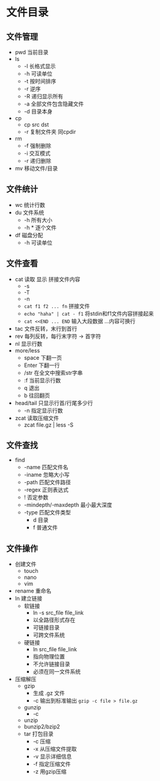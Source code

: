
# 文件目录

## 文件管理
* pwd   当前目录
* ls
  * -l  长格式显示
  * -h  可读单位
  * -t  按时间排序
  * -r  逆序
  * -R  递归显示所有
  * -a  全部文件包含隐藏文件
  * -d  目录本身
* cp
  * cp src dst
  * -r  复制文件夹 同cpdir
* rm
  * -f  强制删除
  * -i  交互模式
  * -r  递归删除
* mv    移动文件/目录

## 文件统计
* wc    统计行数
* du    文件系统
  * -h      所有大小
  * -h *    逐个文件
* df    磁盘分配
  * -h  可读单位

## 文件查看
* cat 读取 显示 拼接文件内容
  * -s
  * -T
  * -n
  * `cat f1 f2 ... fn` 拼接文件
  * `echo "haha" | cat - f1` 将stdin和f1文件内容拼接起来
  * `cat <<END ... END` 输入大段数据  ...内容可换行
* tac   文件反转，末行到首行
* rev   每列反转，每行末字符 -> 首字符
* nl    显示行数
* more/less
  * space   下翻一页
  * Enter   下翻一行
  * /str    在全文中搜索str字串
  * :f      当前显示行数
  * q       退出
  * b       往回翻页
* head/tail 只显示行首/行尾多少行
  * -n      指定显示行数
* zcat      读取压缩文件    
  * zcat file.gz | less -S

## 文件查找
* find
  * -name   匹配文件名
  * -iname  忽略大小写
  * -path   匹配文件路径
  * -regex  正则表达式
  * !       否定参数
  * -mindepth/-maxdepth 最小最大深度
  * -type   匹配文件类型
    * d     目录
    * f     普通文件


## 文件操作
* 创建文件
  * touch
  * nano
  * vim
* rename 重命名
* ln 建立链接
  * 软链接
    * ln -s src_file file_link
    * 以全路径形式存在
    * 可链接目录
    * 可跨文件系统
  * 硬链接
    * ln src_file file_link
    * 指向物理位置
    * 不允许链接目录
    * 必须在同一文件系统
* 压缩解压
  * gzip
    * 生成 .gz 文件
    * -c 输出到标准输出 `gzip -c file > file.gz`
  * gunzip
    * -c 
  * unzip
  * bunzip2/bzip2
  * tar 打包目录
    * -c 压缩
    * -x 从压缩文件提取
    * -v 显示详细信息
    * -f 指定压缩文件
    * -z 用gzip压缩